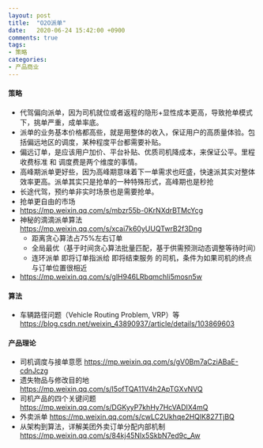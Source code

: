 ```yaml
---
layout: post
title:  "O2O派单"
date:   2020-06-24 15:42:00 +0900
comments: true
tags:
- 策略
categories:
- 产品商业
---
```

#### 策略
- 代驾偏向派单，因为司机就位或者返程的隐形+显性成本更高，导致抢单模式下，挑单严重，成单率底。
- 派单的业务基本价格都高些，就是用整体的收入，保证用户的高质量体验。包括偏远地区的调度，某种程度平台都需要补贴。
- 偏远订单，是应该用户加价、平台补贴、优质司机降成本，来保证公平。里程收费标准 和 调度费是两个维度的事情。
- 高峰期派单更好些，因为高峰期意味着下一单需求也旺盛，快速派其实对整体效率更高。派单其实只是抢单的一种特殊形式，高峰期也是秒抢
- 长途代驾，预约单非实时场景也是需要抢单。
- 抢单更自由的市场
- <https://mp.weixin.qq.com/s/mbzr55b-0KrNXdrBTMcYcg>
- 神秘的滴滴派单算法 <https://mp.weixin.qq.com/s/xcai7k60yUUQTwrB2f3Dng>
    - 距离贪心算法占75%左右订单
    - 全局最优（基于时间贪心算法批量匹配，基于供需预测动态调整等待时间）
    - 连环派单 即将订单指派给 即将结束服务 的司机，条件为如果司机的终点与订单位置很相近
- <https://mp.weixin.qq.com/s/glH946LRbqmchIi5mosn5w>

#### 算法
- 车辆路径问题（Vehicle Routing Problem, VRP）等 <https://blog.csdn.net/weixin_43890937/article/details/103869603>

#### 产品理论
- 司机调度与接单意愿 <https://mp.weixin.qq.com/s/gV0Bm7aCziABaE-cdnJczg>
- 遗失物品与修改目的地 <https://mp.weixin.qq.com/s/I5ofTQA11V4h2ApTGXvNVQ>
- 司机产品的四个关键问题 <https://mp.weixin.qq.com/s/DGKyyP7khHy7HcVADIX4mQ>
- 外卖派单 <https://mp.weixin.qq.com/s/cwLC2Ukhqe2HQlK827TjBQ>
- 从架构到算法，详解美团外卖订单分配内部机制 <https://mp.weixin.qq.com/s/84kj45NIx5SkbN7ed9c_Aw>